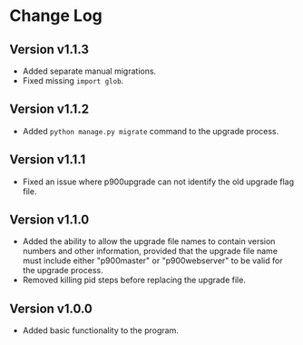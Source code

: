 # Change Log

## Version v1.1.3

- Added separate manual migrations.
- Fixed missing `import glob`.

## Version v1.1.2

- Added `python manage.py migrate` command to the upgrade process.

## Version v1.1.1

- Fixed an issue where p900upgrade can not identify the old upgrade flag file.

## Version v1.1.0

- Added the ability to allow the upgrade file names to contain version numbers and other information, provided that the upgrade file name must include either "p900master" or "p900webserver" to be valid for the upgrade process.
- Removed killing pid steps before replacing the upgrade file.

## Version v1.0.0

- Added basic functionality to the program.

